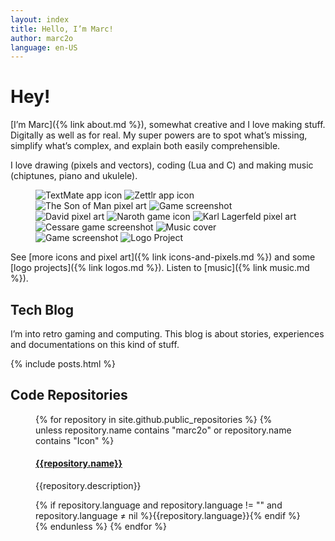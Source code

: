 ```yaml
---
layout: index
title: Hello, I’m Marc!
author: marc2o
language: en-US
---
```


# Hey!

[I’m Marc]({% link about.md %}), somewhat creative and I love making stuff. Digitally as well as for real. My super powers are to spot what’s missing, simplify what’s complex, and explain both easily comprehensible.

I love drawing (pixels and vectors), coding (Lua and C) and making music (chiptunes, piano and ukulele).

<figure class="grid">
  <img src="/images/icons/textmate.png" alt="TextMate app icon">
  <img src="/images/icons/zettlr.png" alt="Zettlr app icon">
  <img src="/images/pixelart/the-son-of-man.png" alt="The Son of Man pixel art">
  <img src="/images/gamedev-love.png" alt="Game screenshot">
  <img src="/images/pixelart/david.png" alt="David pixel art">
  <img src="/images/icons/naroth.png" alt="Naroth game icon">
  <img src="/images/pixelart/karl.png" alt="Karl Lagerfeld pixel art">
  <img src="/images/cessare.png" alt="Cessare game screenshot">
  <img src="/images/bandcamp.nano.jpg" alt="Music cover">
  <img src="/images/gamedev-c.png" alt="Game screenshot">
  <img src="/images/logo-example.jpg" alt="Logo Project">
</figure>

See [more icons and pixel art]({% link icons-and-pixels.md %}) and some [logo projects]({% link logos.md %}). Listen to [music]({% link music.md %}).


## Tech Blog

I’m into retro gaming and computing. This blog is about stories, experiences and documentations on this kind of stuff.

{% include posts.html %}


## Code Repositories

<figure class="grid">
{% for repository in site.github.public_repositories %}
{% unless repository.name contains "marc2o" or repository.name contains "Icon" %}
<div class="repo">
  <h4><a href="{{repository.html_url}}">{{repository.name}}</a></h4>
  <p>{{repository.description}}</p>
  {% if repository.language  and repository.language != "" and repository.language ≠ nil %}<label><span class="code_language GitHub_{{repository.language}}"></span><span>{{repository.language}}</span></label>{% endif %}
</div>
{% endunless %}
{% endfor %}
</figure>